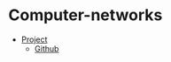 # Computer-networks

- [Project]()
    - [Github](https://github.com/saaz742/Computer-Networks-Project)